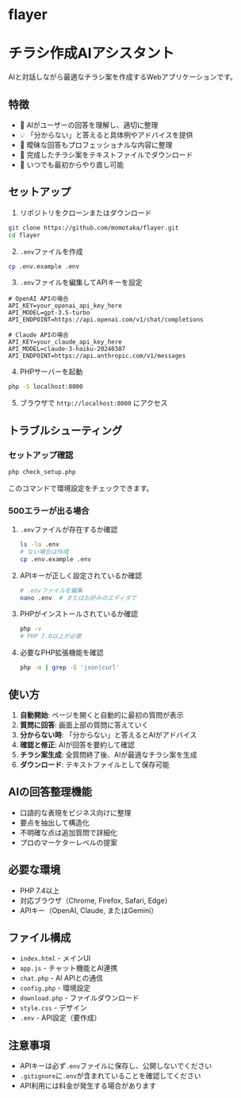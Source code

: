 # flayer

# チラシ作成AIアシスタント

AIと対話しながら最適なチラシ案を作成するWebアプリケーションです。

## 特徴

- 🤖 AIがユーザーの回答を理解し、適切に整理
- 💡 「分からない」と答えると具体例やアドバイスを提供
- 📝 曖昧な回答もプロフェッショナルな内容に整理
- 📄 完成したチラシ案をテキストファイルでダウンロード
- 🔄 いつでも最初からやり直し可能

## セットアップ

1. リポジトリをクローンまたはダウンロード
```bash
git clone https://github.com/momotaka/flayer.git
cd flayer
```

2. `.env`ファイルを作成
```bash
cp .env.example .env
```

3. `.env`ファイルを編集してAPIキーを設定
```env
# OpenAI APIの場合
API_KEY=your_openai_api_key_here
API_MODEL=gpt-3.5-turbo
API_ENDPOINT=https://api.openai.com/v1/chat/completions

# Claude APIの場合
API_KEY=your_claude_api_key_here
API_MODEL=claude-3-haiku-20240307
API_ENDPOINT=https://api.anthropic.com/v1/messages
```

4. PHPサーバーを起動
```bash
php -S localhost:8000
```

5. ブラウザで `http://localhost:8000` にアクセス

## トラブルシューティング

### セットアップ確認
```bash
php check_setup.php
```
このコマンドで環境設定をチェックできます。

### 500エラーが出る場合
1. `.env`ファイルが存在するか確認
   ```bash
   ls -la .env
   # ない場合は作成
   cp .env.example .env
   ```

2. APIキーが正しく設定されているか確認
   ```bash
   # .envファイルを編集
   nano .env  # またはお好みのエディタで
   ```

3. PHPがインストールされているか確認
   ```bash
   php -v
   # PHP 7.0以上が必要
   ```

4. 必要なPHP拡張機能を確認
   ```bash
   php -m | grep -E 'json|curl'
   ```

## 使い方

1. **自動開始**: ページを開くと自動的に最初の質問が表示
2. **質問に回答**: 画面上部の質問に答えていく
3. **分からない時**: 「分からない」と答えるとAIがアドバイス
4. **確認と修正**: AIが回答を要約して確認
5. **チラシ案生成**: 全質問終了後、AIが最適なチラシ案を生成
6. **ダウンロード**: テキストファイルとして保存可能

## AIの回答整理機能

- 口語的な表現をビジネス向けに整理
- 要点を抽出して構造化
- 不明確な点は追加質問で詳細化
- プロのマーケターレベルの提案

## 必要な環境

- PHP 7.4以上
- 対応ブラウザ（Chrome, Firefox, Safari, Edge）
- APIキー（OpenAI, Claude, またはGemini）

## ファイル構成

- `index.html` - メインUI
- `app.js` - チャット機能とAI連携
- `chat.php` - AI APIとの通信
- `config.php` - 環境設定
- `download.php` - ファイルダウンロード
- `style.css` - デザイン
- `.env` - API設定（要作成）

## 注意事項

- APIキーは必ず`.env`ファイルに保存し、公開しないでください
- `.gitignore`に`.env`が含まれていることを確認してください
- API利用には料金が発生する場合があります